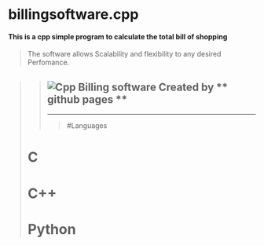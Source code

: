# billingsoftware.cpp
#### This is a cpp simple program to calculate the total bill of shopping
> The software allows Scalability and flexibility to any desired Perfomance.
>

> 
>>![Cpp Billing software Created by ** github pages ** ](https://elearn.nptel.ac.in/wp-content/uploads/2022/04/106105151_22.jpg)
>>---
>>---
>>> #Languages
> # C
> # C++
> # Python
